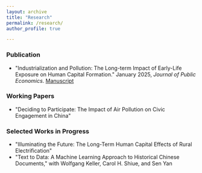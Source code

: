 ```yaml
---
layout: archive
title: "Research"
permalink: /research/
author_profile: true

---
```


### Publication
* "Industrialization and Pollution: The Long-term Impact of Early-Life Exposure on Human Capital Formation." January 2025, *Journal of Public Economics*. [Manuscript](../files/IndustrialPollution_Manuscript.pdf) 

### Working Papers
* "Deciding to Participate: The Impact of Air Pollution on Civic Engagement in China"

### Selected Works in Progress
* "Illuminating the Future: The Long-Term Human Capital Effects of Rural Electrification"
* "Text to Data: A Machine Learning Approach to Historical Chinese Documents," with Wolfgang Keller, Carol H. Shiue, and Sen Yan




